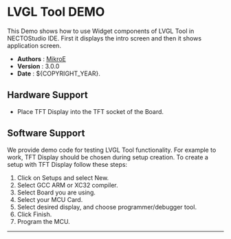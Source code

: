 # LVGL Tool DEMO

This Demo shows how to use Widget components of LVGL Tool in NECTOStudio IDE. First it displays the intro screen and then it shows application screen.

- **Authors**     : [MikroE](https://github.com/MikroElektronika)
- **Version**     : 3.0.0
- **Date**        : ${COPYRIGHT_YEAR}.

## Hardware Support

- Place TFT Display into the TFT socket of the Board.

## Software Support

We provide demo code for testing LVGL Tool functionality.
For example to work, TFT Display should be chosen during setup creation. To create a setup with TFT Display follow these steps:

1. Click on Setups and select New.
2. Select GCC ARM or XC32 compiler.
3. Select Board you are using.
4. Select your MCU Card.
5. Select desired display, and choose programmer/debugger tool.
6. Click Finish.
7. Program the MCU.

---
